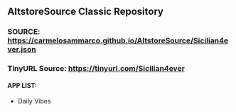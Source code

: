 ## AltstoreSource Classic Repository

### SOURCE: https://carmelosammarco.github.io/AltstoreSource/Sicilian4ever.json
### TinyURL Source: https://tinyurl.com/Sicilian4ever

#### APP LIST:
- Daily Vibes
